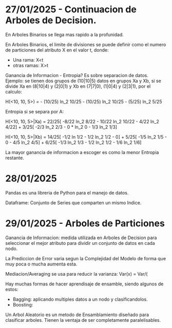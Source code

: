 # 27/01/2025 - Continuacion de Arboles de Decision.
En Arboles Binarios se llega mas rapido a la profunidad.

En Arboles Binarios, el limite de divisiones se puede definir como el numero de particiones del atributo X en el valor t, donde:
- Una rama: X<t
- otras ramas: X>t

Ganancia de Informacion - Entropia? Es sobre separacion de datos. Ejemplo: se tienen dos grupos de (10|10|5) datos en grupos Xa y Xb,
si se divide Xa en (8|10|4) y (2|0|1) y Xb en (7|7|0), (1|0|4) y (2|3|1), por el calculo:

H(<10, 10, 5>) = - (10/25) ln_2 10/25 - (10/25) ln_2 10/25 - (5/25) ln_2 5/25

Entropia si se separa por A:

H(<10, 10, 5>|Xa) = 22/25[ -8/22 ln_2 8/22 - 10/22 ln_2 10/22 - 4/22 ln_2 4/22] + 3/25[ -2/3 ln_2 2/3 - 0 * ln_2 0 - 1/3 ln_2 1/3]

H(<10, 10, 5>|Xb) = 14/25[ -1/2 ln 1/2 - 1/2 ln_2 1/2 - 0] + 5/25[ -1/5 ln_2 1/5 - 0 - 4/5 ln_2 4/5] + 6/25[ -1/3 ln_2 1/3 - 1/2 ln_2 1/2 - 1/6 ln_2 1/6]

La mayor ganancia de informacion a escoger es como la menor Entropia restante.

# 28/01/2025

Pandas es una libreria de Python para el manejo de datos.

Dataframe: Conjunto de Series que comparten un mismo Indice.

# 29/01/2025 - Arboles de Particiones

Ganancia de Informacion: medida utilizada en Arboles de Decision para seleccionar el mejor atributo para dividir un conjunto de datos en cada nodo.

La Prediccion de Error varia segun la Complejidad del Modelo de forma que muy poca o mucha aumenta esta.

Mediacion/Averaging se usa para reducir la varianza: Var(x) = Var/(

Hay muchas formas de hacer aprendisaje de ensamble, siendo algunos de estos:
- Bagging: aplicando multiples datos a un nodo y clasificandolos.
- Boosting:

Un Arbol Aleatorio es un metodo de Ensamblamiento diseñado para clasificar arboles. Tienen la ventaja de ser completamente paralelisables.
